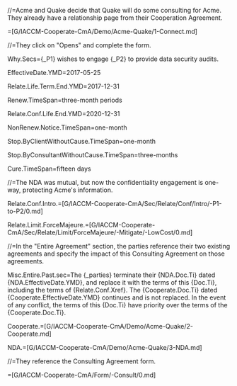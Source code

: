 //=Acme and Quake decide that Quake will do some consulting for Acme.  They already have a relationship page from their Cooperation Agreement.

=[G/IACCM-Cooperate-CmA/Demo/Acme-Quake/1-Connect.md]

//=They click on "Opens" and complete the form.

Why.Secs={_P1} wishes to engage {_P2} to provide data security audits.

EffectiveDate.YMD=2017-05-25

Relate.Life.Term.End.YMD=2017-12-31

Renew.TimeSpan=three-month periods

Relate.Conf.Life.End.YMD=2020-12-31

NonRenew.Notice.TimeSpan=one-month

Stop.ByClientWithoutCause.TimeSpan=one-month

Stop.ByConsultantWithoutCause.TimeSpan=three-months

Cure.TimeSpan=fifteen days

//=The NDA was mutual, but now the confidentiality engagement is one-way, protecting Acme's information.

Relate.Conf.Intro.=[G/IACCM-Cooperate-CmA/Sec/Relate/Conf/Intro/-P1-to-P2/0.md]

Relate.Limit.ForceMajeure.=[G/IACCM-Cooperate-CmA/Sec/Relate/Limit/ForceMajeure/-Mitigate/-LowCost/0.md]

//=In the "Entire Agreement" section, the parties reference their two existing agreements and specify the impact of this Consulting Agreement on those agreements.

Misc.Entire.Past.sec=The {_parties} terminate their {NDA.Doc.Ti} dated {NDA.EffectiveDate.YMD}, and replace it with the terms of this {Doc.Ti}, including the terms of {Relate.Conf.Xref}.  The {Cooperate.Doc.Ti} dated {Cooperate.EffectiveDate.YMD} continues and is not replaced.  In the event of any conflict, the terms of this {Doc.Ti} have priority over the terms of the {Cooperate.Doc.Ti}.

Cooperate.=[G/IACCM-Cooperate-CmA/Demo/Acme-Quake/2-Cooperate.md]

NDA.=[G/IACCM-Cooperate-CmA/Demo/Acme-Quake/3-NDA.md]   

//=They reference the Consulting Agreement form.

=[G/IACCM-Cooperate-CmA/Form/-Consult/0.md]
